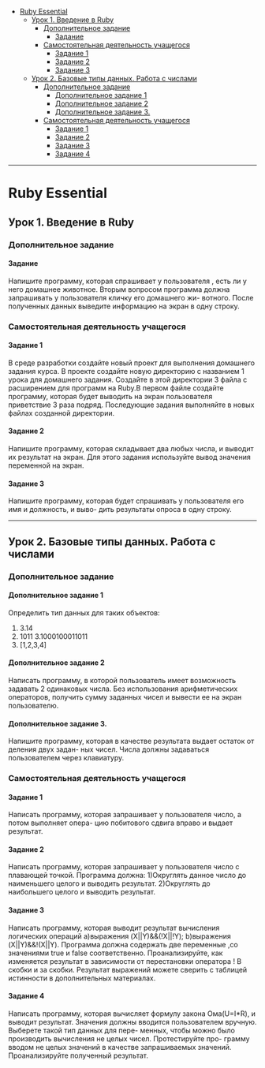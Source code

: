 - [Ruby Essential](#ruby-essential)
  - [Урок 1. Введение в Ruby](#урок-1-введение-в-ruby)
    - [Дополнительное задание](#дополнительное-задание)
      - [Задание](#задание)
    - [Самостоятельная деятельность учащегося](#самостоятельная-деятельность-учащегося)
      - [Задание 1](#задание-1)
      - [Задание 2](#задание-2)
      - [Задание 3](#задание-3)
  - [Урок 2. Базовые типы данных. Работа с числами](#урок-2-базовые-типы-данных-работа-с-числами)
    - [Дополнительное задание](#дополнительное-задание-1)
      - [Дополнительное задание 1](#дополнительное-задание-1)
      - [Дополнительное задание 2](#дополнительное-задание-2)
      - [Дополнительное задание 3.](#дополнительное-задание-3)
    - [Самостоятельная деятельность учащегося](#самостоятельная-деятельность-учащегося-1)
      - [Задание 1](#задание-1-1)
      - [Задание 2](#задание-2-1)
      - [Задание 3](#задание-3-1)
      - [Задание 4](#задание-4)
***
# Ruby Essential 
## Урок 1. Введение в Ruby
### Дополнительное задание
#### Задание 
Напишите программу, которая спрашивает у пользователя , есть ли у него домашнее животное. 
Вторым вопросом программа должна запрашивать у пользователя кличку его домашнего жи-
вотного. После полученных данных выведите информацию на экран в одну строку. 
### Самостоятельная деятельность учащегося 
#### Задание 1 
В среде разработки создайте новый проект для выполнения домашнего задания курса. 
В проекте создайте новую директорию с названием 1 урока для домашнего задания. Создайте 
в этой директории 3 файла с расширением для программ на Ruby.В первом файле создайте 
программу, которая будет выводить на экран пользователя приветствие 3 раза подряд. 
Последующие задания выполняйте в новых файлах созданной директории. 
#### Задание 2 
Напишите программу, которая складывает два любых числа, и выводит их результат на экран. 
Для этого задания используйте вывод значения переменной на экран. 
#### Задание 3 
Напишите программу, которая будет спрашивать у пользователя его имя и должность, и выво-
дить результаты опроса в одну строку.
***
## Урок 2. Базовые типы данных. Работа с числами  
### Дополнительное задание
#### Дополнительное задание 1 
Определить тип данных для таких объектов: 
1. 3.14
2. 1011
3.1000100011011
4. [1,2,3,4]
#### Дополнительное задание 2 
Написать программу, в которой пользователь имеет возможность задавать 2 одинаковых числа. Без использования арифметических операторов, получить сумму заданных чисел и вывести ее на экран пользователю. 
#### Дополнительное задание 3. 
Напишите программу, которая в качестве результата выдает остаток от деления двух задан-
ных чисел. Числа должны задаваться пользователем через клавиатуру. 
### Самостоятельная деятельность учащегося 
#### Задание 1 
Написать программу, которая запрашивает у пользователя число, а потом выполняет опера-
цию побитового сдвига вправо и выдает результат. 
#### Задание 2 
Написать программу, которая запрашивает у пользователя число с плавающей точкой. Программа должна: 
1)Округлять данное число до наименьшего целого и выводить результат.
2)Округлять до наибольшего целого и выводить результат.
#### Задание 3 
Написать программу, которая выводит результат вычисления логических операций 
a)выражения (X||Y)&&(!X||!Y); b)выражения (X||Y)&&!(X||Y). Программа должна содержать две
переменные ,со значениями true и false соответственно. Проанализируйте, как изменяется
результат в зависимости от перестановки оператора ! В скобки и за скобки. Результат выражений можете сверить с таблицей истинности в дополнительных материалах.
#### Задание 4 
Написать программу, которая вычисляет формулу закона Ома(U=I*R), и выводит результат. 
Значения должны вводится пользователем вручную. Выберете такой тип данных для пере-
менных, чтобы можно было производить вычисления не целых чисел. Протестируйте про-
грамму вводом не целых значений в качестве запрашиваемых значений. Проанализируйте 
полученный результат. 
